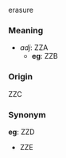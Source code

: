 erasure
### Meaning
+ _adj_: ZZA
	+ __eg__: ZZB

### Origin

ZZC

### Synonym

__eg__: ZZD

+ ZZE


